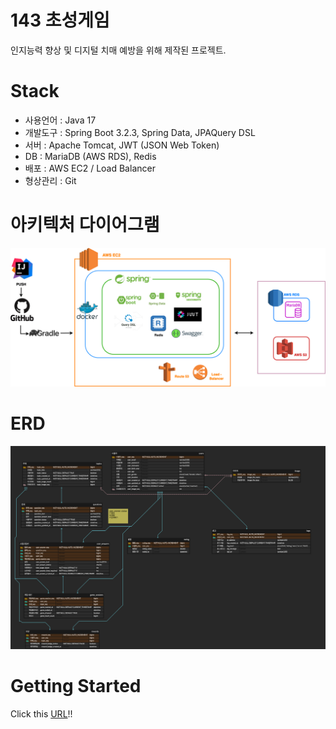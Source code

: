 # 143 초성게임

인지능력 향상 및 디지털 치매 예방을 위해 제작된 프로젝트.

# Stack

* 사용언어 : Java 17
* 개발도구 : Spring Boot 3.2.3, Spring Data, JPAQuery DSL
* 서버 : Apache Tomcat, JWT (JSON Web Token)
* DB : MariaDB (AWS RDS), Redis
* 배포 : AWS EC2 / Load Balancer
* 형상관리 :  Git

# 아키텍처 다이어그램

![image](https://github.com/mirikwon427/143quiz_backend/blob/main/src/main/java/garlicbears/quiz/image/Architecture%20Diagram.drawio.png)

# ERD

![image](https://github.com/mirikwon427/143quiz_backend/blob/main/src/main/java/garlicbears/quiz/image/143chosung-ERD.png)

# Getting Started

Click this [URL](https://garlicbears.github.io/143quiz_frontend/)!!


